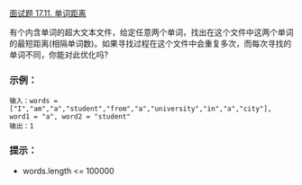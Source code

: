 [面试题 17.11. 单词距离](https://leetcode-cn.com/problems/find-closest-lcci/)

有个内含单词的超大文本文件，给定任意两个单词，找出在这个文件中这两个单词的最短距离(相隔单词数)。如果寻找过程在这个文件中会重复多次，而每次寻找的单词不同，你能对此优化吗?

### 示例：
```
输入：words = ["I","am","a","student","from","a","university","in","a","city"], word1 = "a", word2 = "student"
输出：1
```
### 提示：
- words.length <= 100000


